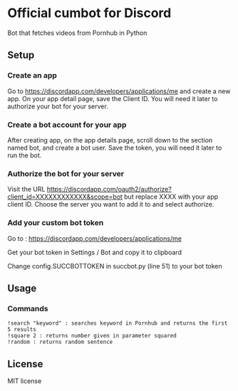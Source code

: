 # Official cumbot for Discord
Bot that fetches videos from Pornhub in Python

## Setup



### Create an app

Go to https://discordapp.com/developers/applications/me and create a new app. On your app detail page, save the Client ID. You will need it later to authorize your bot for your server.

### Create a bot account for your app

After creating app, on the app details page, scroll down to the section named bot, and create a bot user. Save the token, you will need it later to run the bot.

### Authorize the bot for your server

Visit the URL https://discordapp.com/oauth2/authorize?client_id=XXXXXXXXXXXX&scope=bot but replace XXXX with your app client ID. Choose the server you want to add it to and select authorize.

### Add your custom bot token
Go to : https://discordapp.com/developers/applications/me

Get your bot token in Settings / Bot and copy it to clipboard

Change config.SUCCBOTTOKEN in succbot.py (line 51) to your bot token
## Usage

### Commands 
```
!search "keyword" : searches keyword in Pornhub and returns the first 5 results
!square 2 : returns number given in parameter squared
!random : returns random sentence
```


## License
MIT license